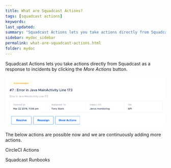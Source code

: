 ```yaml
---
title: What are Squadcast Actions?
tags: [squadcast actions]
keywords: 
last_updated: 
summary: "Squadcast Actions lets you take actions directly from Squadcast as a response to incidents."
sidebar: mydoc_sidebar
permalink: what-are-squadcast-actions.html
folder: mydoc
---
```


Squadcast Actions lets you take actions directly from Squadcast as a response to incidents by clicking the _More Actions_ button.

![](images/squadcast_actions_1.png)

The below actions are possible now and we are continuously adding more actions.

CircleCI Actions

Squadcast Runbooks